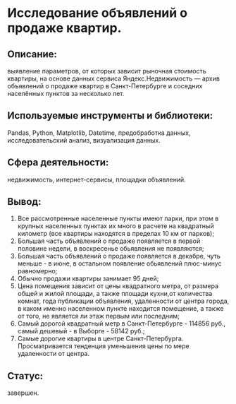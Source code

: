 # Исследование объявлений о продаже квартир.

## Описание:
выявление параметров, от которых зависит рыночная стоимость квартиры, на основе данных сервиса Яндекс.Недвижимость — архив объявлений о продаже квартир в Санкт-Петербурге и соседних населённых пунктов за несколько лет.

## Используемые инструменты и библиотеки:
Pandas, Python, Matplotlib, Datetime, предобработка данных, исследовательский анализ, визуализация данных.

## Сфера деятельности:
недвижимость, интернет-сервисы, площадки объявлений.

## Вывод:
1. Все рассмотренные населенные пункты имеют парки, при этом в крупных населенных пунктах их много в расчете на квадратный километр (все квартиры находятся в пределах 10 км от парков);
2. Большая часть объявлений о продаже появляется в первой половине недели, в воскресенье обьявления не появляются;
3. Большая часть объявлений о продаже появляется в декабре, чуть меньше - в июне, в остальном появление обьявлений плюс-минус равномерно;
4. Обычно продажи квартиры занимает 95 дней;
5. Цена помещения зависит от цены квадратного метра, от размера общей и жилой площади, а также площади кухни,от количества комнат, года публикации объявления, удаленности от центра города, в каком именно населенном пункте находится помещение, а также от того, не является ли этаж первым или последним;
6. Самый дорогой квадратный метр в Санкт-Петербурге - 114856 руб., самый дешевый - в Выборге - 58142 руб.;
7. Самые дорогие квартиры в центре Санкт-Петербурга. Просматривается тенденция уменьшения цены по мере удаленности от центра.

## Статус:
завершен.